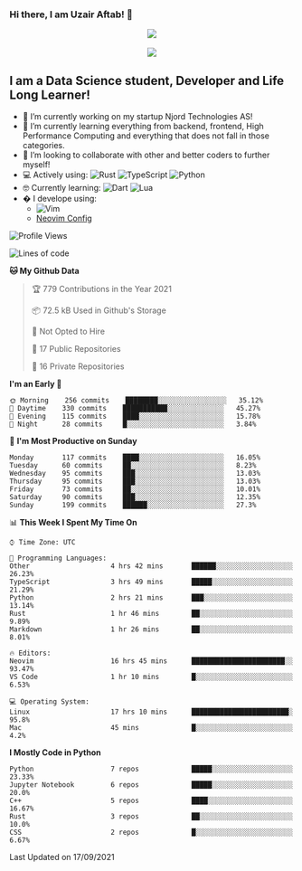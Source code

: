 ### Hi there, I am Uzair Aftab! 👋
<div align=center>  
<img src="https://github-readme-stats.vercel.app/api?username=uzaaft&count_private=true&show_icons=true&theme=radical">
  <br/>
  <br/>

<img src="https://github-readme-stats.vercel.app/api/top-langs/?username=uzaaft&layout=compact&langs_count=15&count_private=true&theme=radical)">
</div>


## I am a Data Science student, Developer and Life Long Learner!
- 🔭 I’m currently working on my startup Njord Technologies AS!
- 🌱 I’m currently learning everything from backend, frontend, High Performance Computing and everything that does not fall in those categories.
- 👯 I’m looking to collaborate with other and better coders to further myself!
- 💻 Actively using: <img alt="Rust" src="https://img.shields.io/badge/rust-%23000000.svg?style=for-the-badge&logo=rust&logoColor=white"/> <img alt="TypeScript" src="https://img.shields.io/badge/typescript-%23007ACC.svg?style=for-the-badge&logo=typescript&logoColor=white"/> <img alt="Python" src="https://img.shields.io/badge/python-%2314354C.svg?style=for-the-badge&logo=python&logoColor=white"/>
- 🤓 Currently learning: <img alt="Dart" src="https://img.shields.io/badge/dart-%230175C2.svg?style=for-the-badge&logo=dart&logoColor=white"/> <img alt="Lua" src="https://img.shields.io/badge/lua-%232C2D72.svg?style=for-the-badge&logo=lua&logoColor=white"/> 
- � I develope using: 
  -  <img alt="Vim" src="https://img.shields.io/badge/VIM-%2311AB00.svg?style=for-the-badge&logo=vim&logoColor=white"/>
  -  [Neovim Config](https://github.com/ChristianChiarulli/LunarVim)
<!--START_SECTION:waka-->
![Profile Views](http://img.shields.io/badge/Profile%20Views-36-blue)

![Lines of code](https://img.shields.io/badge/From%20Hello%20World%20I%27ve%20Written-1.8%20million%20lines%20of%20code-blue)

**🐱 My Github Data** 

> 🏆 779 Contributions in the Year 2021
 > 
> 📦 72.5 kB Used in Github's Storage 
 > 
> 🚫 Not Opted to Hire
 > 
> 📜 17 Public Repositories 
 > 
> 🔑 16 Private Repositories  
 > 
**I'm an Early 🐤** 

```text
🌞 Morning    256 commits    ████████░░░░░░░░░░░░░░░░░   35.12% 
🌆 Daytime    330 commits    ███████████░░░░░░░░░░░░░░   45.27% 
🌃 Evening    115 commits    ████░░░░░░░░░░░░░░░░░░░░░   15.78% 
🌙 Night      28 commits     █░░░░░░░░░░░░░░░░░░░░░░░░   3.84%

```
📅 **I'm Most Productive on Sunday** 

```text
Monday       117 commits    ████░░░░░░░░░░░░░░░░░░░░░   16.05% 
Tuesday      60 commits     ██░░░░░░░░░░░░░░░░░░░░░░░   8.23% 
Wednesday    95 commits     ███░░░░░░░░░░░░░░░░░░░░░░   13.03% 
Thursday     95 commits     ███░░░░░░░░░░░░░░░░░░░░░░   13.03% 
Friday       73 commits     ██░░░░░░░░░░░░░░░░░░░░░░░   10.01% 
Saturday     90 commits     ███░░░░░░░░░░░░░░░░░░░░░░   12.35% 
Sunday       199 commits    ██████░░░░░░░░░░░░░░░░░░░   27.3%

```


📊 **This Week I Spent My Time On** 

```text
⌚︎ Time Zone: UTC

💬 Programming Languages: 
Other                    4 hrs 42 mins       ██████░░░░░░░░░░░░░░░░░░░   26.23% 
TypeScript               3 hrs 49 mins       █████░░░░░░░░░░░░░░░░░░░░   21.29% 
Python                   2 hrs 21 mins       ███░░░░░░░░░░░░░░░░░░░░░░   13.14% 
Rust                     1 hr 46 mins        ██░░░░░░░░░░░░░░░░░░░░░░░   9.89% 
Markdown                 1 hr 26 mins        ██░░░░░░░░░░░░░░░░░░░░░░░   8.01%

🔥 Editors: 
Neovim                   16 hrs 45 mins      ███████████████████████░░   93.47% 
VS Code                  1 hr 10 mins        █░░░░░░░░░░░░░░░░░░░░░░░░   6.53%

💻 Operating System: 
Linux                    17 hrs 10 mins      ████████████████████████░   95.8% 
Mac                      45 mins             █░░░░░░░░░░░░░░░░░░░░░░░░   4.2%

```

**I Mostly Code in Python** 

```text
Python                   7 repos             █████░░░░░░░░░░░░░░░░░░░░   23.33% 
Jupyter Notebook         6 repos             █████░░░░░░░░░░░░░░░░░░░░   20.0% 
C++                      5 repos             ████░░░░░░░░░░░░░░░░░░░░░   16.67% 
Rust                     3 repos             ██░░░░░░░░░░░░░░░░░░░░░░░   10.0% 
CSS                      2 repos             █░░░░░░░░░░░░░░░░░░░░░░░░   6.67%

```



 Last Updated on 17/09/2021
<!--END_SECTION:waka-->
